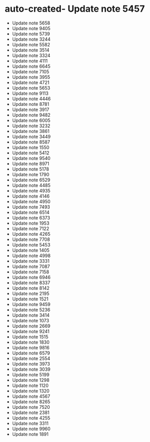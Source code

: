 # auto-created- Update note 5457
- Update note 5658
- Update note 9405
- Update note 5739
- Update note 3244
- Update note 5582
- Update note 3514
- Update note 3324
- Update note 4111
- Update note 6645
- Update note 7105
- Update note 3955
- Update note 4721
- Update note 5653
- Update note 9113
- Update note 4446
- Update note 8781
- Update note 3917
- Update note 9482
- Update note 6005
- Update note 3232
- Update note 3861
- Update note 3449
- Update note 8587
- Update note 1550
- Update note 5412
- Update note 9540
- Update note 8971
- Update note 5178
- Update note 1790
- Update note 6529
- Update note 4485
- Update note 4935
- Update note 4146
- Update note 4950
- Update note 7493
- Update note 6514
- Update note 6373
- Update note 1953
- Update note 7122
- Update note 4265
- Update note 7708
- Update note 5453
- Update note 1405
- Update note 4998
- Update note 3331
- Update note 7087
- Update note 7158
- Update note 6946
- Update note 8337
- Update note 8142
- Update note 2195
- Update note 1521
- Update note 9459
- Update note 5236
- Update note 3414
- Update note 1073
- Update note 2669
- Update note 9241
- Update note 1515
- Update note 1830
- Update note 9816
- Update note 6579
- Update note 2554
- Update note 3973
- Update note 3039
- Update note 5199
- Update note 1298
- Update note 1120
- Update note 1320
- Update note 4567
- Update note 8265
- Update note 7520
- Update note 2381
- Update note 4255
- Update note 3311
- Update note 9960
- Update note 1891
